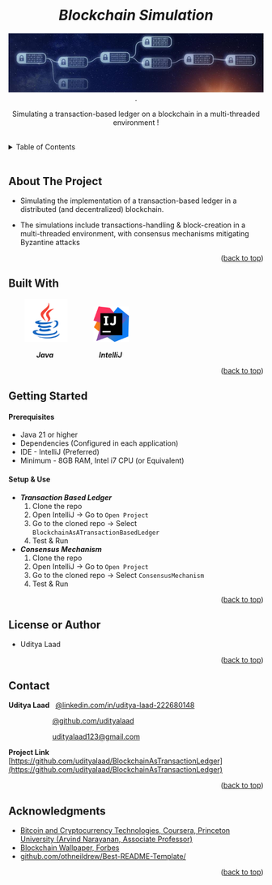 <!-- Reference:
https://github.com/othneildrew/Best-README-Template -->
<a name="readme-top"></a>


<!-- PROJECT LOGO -->
<br />
<div align="center">
  <h1><i>Blockchain Simulation</i></h1>


  
  <img src="Read_Me_Content/top_label.jpg" alt="top_label.jpg">
  .

  <p align="center">
    Simulating a transaction-based ledger on a blockchain in a multi-threaded environment !
  </p>
</div>
 
<br>

<!-- TABLE OF CONTENTS -->
<details>
  <summary>Table of Contents</summary>
  <ol>
    <li><a href="#about-the-project">About The Project</a></li>
    <li><a href="#built-with">Built With</a></li>
    <li><a href="#getting-started">Getting Started</a></li>
    <li><a href="#license-or-author">License or Author</a></li>
    <li><a href="#contact">Contact</a></li>
    <li><a href="#acknowledgments">Acknowledgments</a></li>
  </ol>
</details>

<br>

<!-- ABOUT THE PROJECT -->
## About The Project
- Simulating the implementation of a transaction-based ledger in a distributed (and decentralized) blockchain.
- The simulations include transactions-handling & block-creation in a multi-threaded environment, with consensus mechanisms mitigating Byzantine attacks

  <p align="right">(<a href="#readme-top">back to top</a>)</p>

## Built With
  &nbsp; &nbsp; &nbsp; &nbsp; <img src="Read_Me_Content/Tech/Java.png" alt="Java_Logo" width="85"> &nbsp; &nbsp; &nbsp; &nbsp; &nbsp; &nbsp; <img src="Read_Me_Content/Tech/IntelliJ.png" alt="IntelliJ_Logo" width="70">

  &nbsp; &nbsp; &nbsp; &nbsp; &nbsp; &nbsp; &nbsp; <b><i> Java </i></b> &nbsp; &nbsp; &nbsp; &nbsp; &nbsp; &nbsp; &nbsp; &nbsp; &nbsp; &nbsp; &nbsp; <b><i> IntelliJ </i></b>

  <p align="right">(<a href="#readme-top">back to top</a>)</p>



<!-- GETTING STARTED -->
## Getting Started
  #### Prerequisites
  * Java 21 or higher
  * Dependencies (Configured in each application)
  * IDE - IntelliJ (Preferred)
  * Minimum - 8GB RAM, Intel i7 CPU (or Equivalent)

  #### Setup & Use
  * **_Transaction Based Ledger_**
	1. Clone the repo
	2. Open IntelliJ  ->  Go to `Open Project`
	3. Go to the cloned repo -> Select `BlockchainAsATransactionBasedLedger`
	4. Test & Run
  * **_Consensus Mechanism_**
	1. Clone the repo
	2. Open IntelliJ  ->  Go to `Open Project`
	3. Go to the cloned repo -> Select `ConsensusMechanism`
	4. Test & Run

  <p align="right">(<a href="#readme-top">back to top</a>)</p>


<!-- LICENSE -->
## License or Author
  * Uditya Laad

  <p align="right">(<a href="#readme-top">back to top</a>)</p>



<!-- CONTACT -->
## Contact
  <b>Uditya Laad</b> &nbsp; [@linkedin.com/in/uditya-laad-222680148](https://www.linkedin.com/in/uditya-laad-222680148/)
  
  &nbsp; &nbsp; &nbsp; &nbsp; &nbsp; &nbsp; &nbsp; &nbsp; &nbsp; &nbsp; &nbsp; [@github.com/udityalaad](https://github.com/udityalaad)
  
  &nbsp; &nbsp; &nbsp; &nbsp; &nbsp; &nbsp; &nbsp; &nbsp; &nbsp; &nbsp; &nbsp; udityalaad123@gmail.com

  <b>Project Link</b> &nbsp; [https://github.com/udityalaad/BlockchainAsTransactionLedger](https://github.com/udityalaad/BlockchainAsTransactionLedger)

  <p align="right">(<a href="#readme-top">back to top</a>)</p>



<!-- ACKNOWLEDGMENTS -->
## Acknowledgments
  * [Bitcoin and Cryptocurrency Technologies, Coursera, Princeton University (Arvind Narayanan, Associate Professor)](https://www.coursera.org/learn/cryptocurrency)
  * [Blockchain Wallpaper, Forbes](https://www.forbes.com/sites/digital-assets/article/what-is-a-blockchain/)
  * [github.com/othneildrew/Best-README-Template/](https://github.com/othneildrew/Best-README-Template)

  <p align="right">(<a href="#readme-top">back to top</a>)</p>
